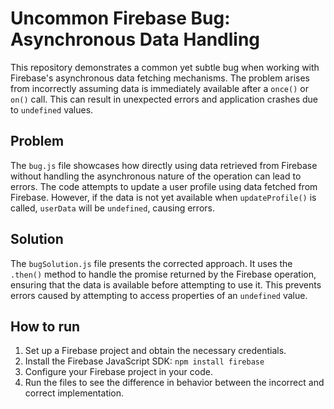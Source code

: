 # Uncommon Firebase Bug: Asynchronous Data Handling

This repository demonstrates a common yet subtle bug when working with Firebase's asynchronous data fetching mechanisms.  The problem arises from incorrectly assuming data is immediately available after a `once()` or `on()` call.  This can result in unexpected errors and application crashes due to `undefined` values.

## Problem
The `bug.js` file showcases how directly using data retrieved from Firebase without handling the asynchronous nature of the operation can lead to errors. The code attempts to update a user profile using data fetched from Firebase. However, if the data is not yet available when `updateProfile()` is called, `userData` will be `undefined`, causing errors.

## Solution
The `bugSolution.js` file presents the corrected approach. It uses the `.then()` method to handle the promise returned by the Firebase operation, ensuring that the data is available before attempting to use it. This prevents errors caused by attempting to access properties of an `undefined` value.

## How to run
1.  Set up a Firebase project and obtain the necessary credentials.
2.  Install the Firebase JavaScript SDK: `npm install firebase`
3.  Configure your Firebase project in your code. 
4. Run the files to see the difference in behavior between the incorrect and correct implementation. 
